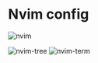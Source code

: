 # Nvim config
![nvim](https://pic.imgdb.cn/item/64afa4561ddac507ccbdb185.jpg)

![nvim-tree](https://pic.imgdb.cn/item/64afa4751ddac507ccbe38a1.jpg)
![nvim-term](https://pic.imgdb.cn/item/64afa4751ddac507ccbe385c.jpg)
